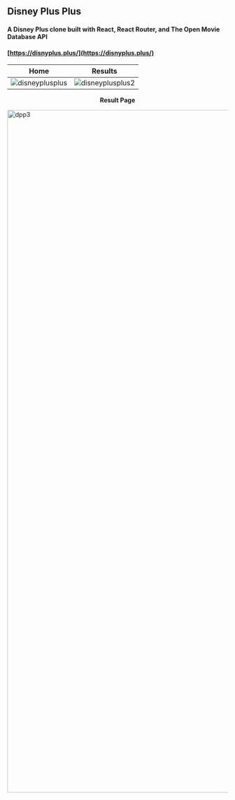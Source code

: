 ## Disney Plus Plus

#### A Disney Plus clone built with React, React Router, and The Open Movie Database API

#### [https://disnyplus.plus/](https://disnyplus.plus/)

 

Home             |  Results
:-------------------------:|:-------------------------:
![disneyplusplus](https://user-images.githubusercontent.com/26611339/121588320-c5f7dc00-ca03-11eb-81f8-b7cfca2748d6.png)  |  ![disneyplusplus2](https://user-images.githubusercontent.com/26611339/121589829-89c57b00-ca05-11eb-9cf5-cb893e56fb22.png)



<p align="center"><b>Result Page</b> </p>
<img width="1562" alt="dpp3" src="https://user-images.githubusercontent.com/26611339/121589279-e1afb200-ca04-11eb-8c32-0c30089dd543.png">
